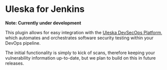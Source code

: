 # Uleska for Jenkins

**Note: Currently under development**

This plugin allows for easy integration with the 
[Uleska DevSecOps Platform](https://uleska.com), which automates and 
orchestrates software security testing within your DevOps pipeline.

The initial functionality is simply to kick of scans, therefore keeping your
vulnerability information up-to-date, but we plan to build on this in future
releases.